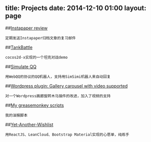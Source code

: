 title: Projects
date: 2014-12-10 01:00
layout: page
---

##[Instapaper review](https://github.com/goorockey/instapaper-review) 

    定期发送Instapaper归档文章的复习邮件

##[TankBattle](https://github.com/goorockey/TankBattle) 

    cocos2d-x实现的一个坦克对战demo

##[Simulate QQ](https://github.com/goorockey/SimulateQQ) 

    用WebQQ的协议的QQ机器人，支持用SimSimi机器人来自动回复

##[Wordpress plugin: Gallery carousel with video supported](https://github.com/goorockey/WP-Gallery-Carousel-Without-JetPack-Extended) 

    对一个Wordpress画廊旋转木马插件的改进，加入了视频的支持

##[My greasemonkey scripts](https://github.com/goorockey/greasemonkey-scripts) 

    我的油猴脚本

##[Yet-Another-Wishlist](http://www.goorockey.com/yet-another-wishlist)

    用ReactJS、LeanCloud、Bootstrap Material实现的心愿单，纯练手
